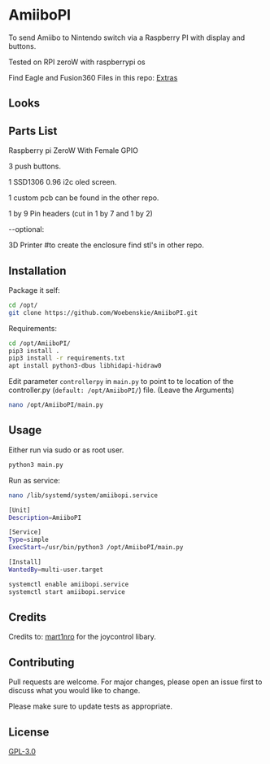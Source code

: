 # AmiiboPI

To send Amiibo to Nintendo switch via a Raspberry PI with display and buttons.

Tested on RPI zeroW with raspberrypi os

Find Eagle and Fusion360 Files in this repo: [Extras](https://github.com/Woebenskie/AmiiboPI-extra)

## Looks

## Parts List
Raspberry pi ZeroW With Female GPIO

3 push buttons.

1 SSD1306 0.96 i2c oled screen.

1 custom pcb can be found in the other repo.

1 by 9 Pin headers (cut in 1 by 7 and 1 by 2)

--optional:

3D Printer #to create the enclosure find stl's in other repo.
## Installation

Package it self:

```bash
cd /opt/
git clone https://github.com/Woebenskie/AmiiboPI.git
```

Requirements:

```bash
cd /opt/AmiiboPI/
pip3 install .
pip3 install -r requirements.txt
apt install python3-dbus libhidapi-hidraw0
```

Edit parameter ```controllerpy``` in ```main.py``` to point to te location of the controller.py (```default: /opt/AmiiboPI/```) file. (Leave the Arguments)

```bash
nano /opt/AmiiboPI/main.py
```

## Usage
Either run via sudo or as root user.

```bash
python3 main.py
```
Run as service:
```bash
nano /lib/systemd/system/amiibopi.service

[Unit]
Description=AmiiboPI

[Service]
Type=simple
ExecStart=/usr/bin/python3 /opt/AmiiboPI/main.py

[Install]
WantedBy=multi-user.target

systemctl enable amiibopi.service
systemctl start amiibopi.service
```
## Credits
Credits to:
[mart1nro](https://github.com/mart1nro) for the joycontrol libary.

## Contributing
Pull requests are welcome. For major changes, please open an issue first to discuss what you would like to change.

Please make sure to update tests as appropriate.

## License
[GPL-3.0](https://choosealicense.com/licenses/gpl-3.0/)
